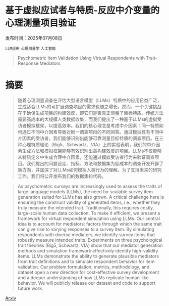 # 基于虚拟应试者与特质-反应中介变量的心理测量项目验证

发布时间：2025年07月08日

`LLM应用` `心理测量学` `人工智能`

> Psychometric Item Validation Using Virtual Respondents with Trait-Response Mediators

# 摘要

> 随着心理测量调查在评估大型语言模型（LLMs）特质中的应用日益广泛，生成适合LLMs的可扩展调查项目的需求也随之增长。然而，一个关键挑战在于确保生成项目的构建效度，即它们是否真正测量了目标特质。传统方法需要高成本的大规模人类数据收集，而我们提出了一种基于LLMs的虚拟受访者模拟框架，以提高效率。我们的核心理念是考虑中介因素：同一特质如何通过不同中介因素导致对同一调查项目的不同回答。通过模拟具有不同中介因素的受访者，我们能够识别出能够可靠测量目标特质的调查项目。在三种心理特质理论（Big5、Schwartz、VIA）上的实验表明，我们的中介因素生成方法和模拟框架能够有效识别出高构建效度的项目。LLMs不仅能够从特质定义中生成合理中介因素，还能通过模拟受访者行为来验证调查项目。我们提出的问题设定、指标、方法和数据集为低成本的调查开发开辟了新方向，并加深了对LLMs如何模拟人类行为的理解。为了支持未来的研究工作，我们将公开发布我们的数据集和代码。

> As psychometric surveys are increasingly used to assess the traits of large language models (LLMs), the need for scalable survey item generation suited for LLMs has also grown. A critical challenge here is ensuring the construct validity of generated items, i.e., whether they truly measure the intended trait. Traditionally, this requires costly, large-scale human data collection. To make it efficient, we present a framework for virtual respondent simulation using LLMs. Our central idea is to account for mediators: factors through which the same trait can give rise to varying responses to a survey item. By simulating respondents with diverse mediators, we identify survey items that robustly measure intended traits. Experiments on three psychological trait theories (Big5, Schwartz, VIA) show that our mediator generation methods and simulation framework effectively identify high-validity items. LLMs demonstrate the ability to generate plausible mediators from trait definitions and to simulate respondent behavior for item validation. Our problem formulation, metrics, methodology, and dataset open a new direction for cost-effective survey development and a deeper understanding of how LLMs replicate human-like behavior. We will publicly release our dataset and code to support future work.

[Arxiv](https://arxiv.org/abs/2507.05890)